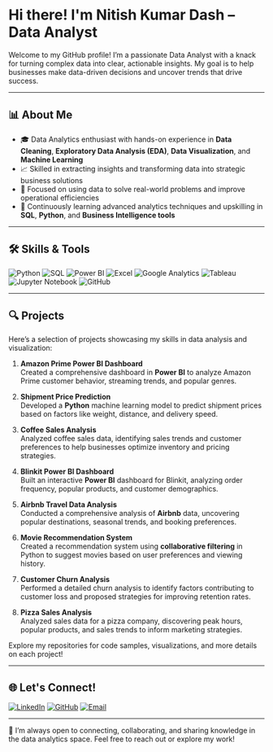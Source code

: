 #  Hi there! I'm Nitish Kumar Dash – Data Analyst

Welcome to my GitHub profile! I’m a passionate Data Analyst with a knack for turning complex data into clear, actionable insights. My goal is to help businesses make data-driven decisions and uncover trends that drive success.

---

## 📊 About Me

- 🎓 Data Analytics enthusiast with hands-on experience in **Data Cleaning**, **Exploratory Data Analysis (EDA)**, **Data Visualization**, and **Machine Learning**
- 📈 Skilled in extracting insights and transforming data into strategic business solutions
- 💼 Focused on using data to solve real-world problems and improve operational efficiencies
- 🌱 Continuously learning advanced analytics techniques and upskilling in **SQL**, **Python**, and **Business Intelligence tools**

---

## 🛠️ Skills & Tools

![Python](https://img.shields.io/badge/Python-3776AB?style=for-the-badge&logo=python&logoColor=white)
![SQL](https://img.shields.io/badge/SQL-336791?style=for-the-badge&logo=postgresql&logoColor=white)
![Power BI](https://img.shields.io/badge/Power_BI-F2C811?style=for-the-badge&logo=powerbi&logoColor=black)
![Excel](https://img.shields.io/badge/Excel-217346?style=for-the-badge&logo=microsoft-excel&logoColor=white)
![Google Analytics](https://img.shields.io/badge/Google_Analytics-E37400?style=for-the-badge&logo=google-analytics&logoColor=white)
![Tableau](https://img.shields.io/badge/Tableau-E97627?style=for-the-badge&logo=tableau&logoColor=white)
![Jupyter Notebook](https://img.shields.io/badge/Jupyter_Notebook-F37626?style=for-the-badge&logo=jupyter&logoColor=white)
![GitHub](https://img.shields.io/badge/GitHub-181717?style=for-the-badge&logo=github&logoColor=white)

---

## 🔍 Projects

Here’s a selection of projects showcasing my skills in data analysis and visualization:

1. **Amazon Prime Power BI Dashboard**  
   Created a comprehensive dashboard in **Power BI** to analyze Amazon Prime customer behavior, streaming trends, and popular genres.

2. **Shipment Price Prediction**  
   Developed a **Python** machine learning model to predict shipment prices based on factors like weight, distance, and delivery speed.

3. **Coffee Sales Analysis**  
   Analyzed coffee sales data, identifying sales trends and customer preferences to help businesses optimize inventory and pricing strategies.

4. **Blinkit Power BI Dashboard**  
   Built an interactive **Power BI** dashboard for Blinkit, analyzing order frequency, popular products, and customer demographics.

5. **Airbnb Travel Data Analysis**  
   Conducted a comprehensive analysis of **Airbnb** data, uncovering popular destinations, seasonal trends, and booking preferences.

6. **Movie Recommendation System**  
   Created a recommendation system using **collaborative filtering** in Python to suggest movies based on user preferences and viewing history.

7. **Customer Churn Analysis**  
   Performed a detailed churn analysis to identify factors contributing to customer loss and proposed strategies for improving retention rates.

8. **Pizza Sales Analysis**  
   Analyzed sales data for a pizza company, discovering peak hours, popular products, and sales trends to inform marketing strategies.

Explore my repositories for code samples, visualizations, and more details on each project!

---

## 🌐 Let's Connect!

[![LinkedIn](https://img.shields.io/badge/LinkedIn-0077B5?style=for-the-badge&logo=linkedin&logoColor=white)](https://www.linkedin.com/in/nitish-kr-dash)
[![GitHub](https://img.shields.io/badge/GitHub-100000?style=for-the-badge&logo=github&logoColor=white)](https://github.com/Nitishdash04)
[![Email](https://img.shields.io/badge/Email-D14836?style=for-the-badge&logo=gmail&logoColor=white)](Mailto:dashnitish0@gmail.com)

---

🌟 I’m always open to connecting, collaborating, and sharing knowledge in the data analytics space. Feel free to reach out or explore my work!


<!---
Nitishdash04/Nitishdash04 is a ✨ special ✨ repository because its `README.md` (this file) appears on your GitHub profile.
You can click the Preview link to take a look at your changes.
--->
